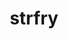 ---
title: strfry
permalink: /strfry/
web: 
github: hoytech/strfry
tags:
- relay implementation
programming language: 
- C++
- Perl
license: GPL-3.0
nips:
- NIP-09 
---